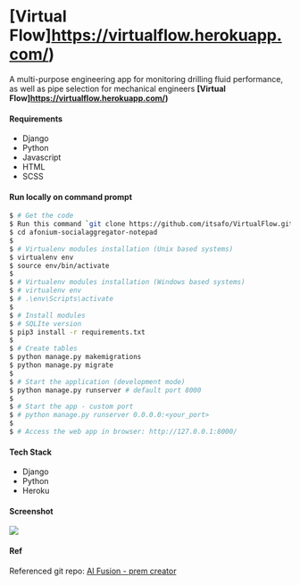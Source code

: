 # [Virtual Flow]https://virtualflow.herokuapp.com/)
A multi-purpose engineering app for monitoring drilling fluid performance, as well as pipe selection for mechanical engineers
**[Virtual Flow]https://virtualflow.herokuapp.com/)**



#### Requirements
+ Django
+ Python
+ Javascript
+ HTML
+ SCSS



#### Run locally on command prompt
```bash
$ # Get the code
$ Run this command `git clone https://github.com/itsafo/VirtualFlow.git`
$ cd afonium-socialaggregator-notepad
$
$ # Virtualenv modules installation (Unix based systems)
$ virtualenv env
$ source env/bin/activate
$
$ # Virtualenv modules installation (Windows based systems)
$ # virtualenv env
$ # .\env\Scripts\activate
$ 
$ # Install modules
$ # SQLIte version
$ pip3 install -r requirements.txt
$
$ # Create tables
$ python manage.py makemigrations
$ python manage.py migrate
$
$ # Start the application (development mode)
$ python manage.py runserver # default port 8000
$
$ # Start the app - custom port
$ # python manage.py runserver 0.0.0.0:<your_port>
$
$ # Access the web app in browser: http://127.0.0.1:8000/

```

#### Tech Stack
+ Django
+ Python
+ Heroku

#### Screenshot
![](static/images/project.png)




#### Ref
Referenced git repo: <a href="https://github.com/prem-creator/heart-detector" target="_blank">AI Fusion - prem creator</a>
